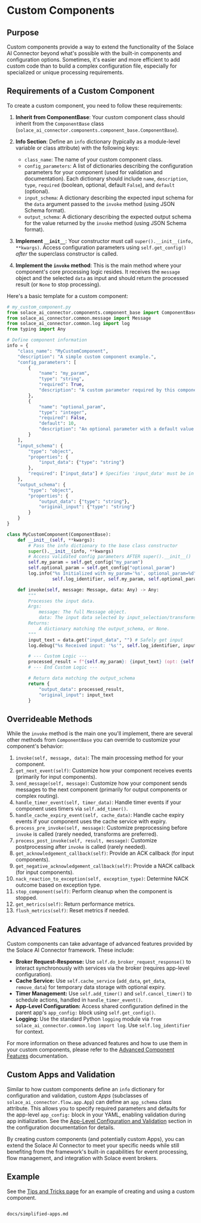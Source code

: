 # Custom Components

## Purpose

Custom components provide a way to extend the functionality of the Solace AI Connector beyond what's possible with the built-in components and configuration options. Sometimes, it's easier and more efficient to add custom code than to build a complex configuration file, especially for specialized or unique processing requirements.

## Requirements of a Custom Component

To create a custom component, you need to follow these requirements:

1. **Inherit from ComponentBase**: Your custom component class should inherit from the `ComponentBase` class (`solace_ai_connector.components.component_base.ComponentBase`).

2. **Info Section**: Define an `info` dictionary (typically as a module-level variable or class attribute) with the following keys:
   - `class_name`: The name of your custom component class.
   - `config_parameters`: A list of dictionaries describing the configuration parameters for your component (used for validation and documentation). Each dictionary should include `name`, `description`, `type`, `required` (boolean, optional, default `False`), and `default` (optional).
   - `input_schema`: A dictionary describing the expected input schema for the `data` argument passed to the `invoke` method (using JSON Schema format).
   - `output_schema`: A dictionary describing the expected output schema for the value returned by the `invoke` method (using JSON Schema format).

3. **Implement `__init__`**: Your constructor must call `super().__init__(info, **kwargs)`. Access configuration parameters using `self.get_config()` *after* the superclass constructor is called.

4. **Implement the `invoke` method**: This is the main method where your component's core processing logic resides. It receives the `message` object and the selected `data` as input and should return the processed result (or `None` to stop processing).

Here's a basic template for a custom component:

```python
# my_custom_component.py
from solace_ai_connector.components.component_base import ComponentBase
from solace_ai_connector.common.message import Message
from solace_ai_connector.common.log import log
from typing import Any

# Define component information
info = {
    "class_name": "MyCustomComponent",
    "description": "A simple custom component example.",
    "config_parameters": [
        {
            "name": "my_param",
            "type": "string",
            "required": True,
            "description": "A custom parameter required by this component."
        },
        {
            "name": "optional_param",
            "type": "integer",
            "required": False,
            "default": 10,
            "description": "An optional parameter with a default value."
        }
    ],
    "input_schema": {
        "type": "object",
        "properties": {
            "input_data": {"type": "string"}
        },
        "required": ["input_data"] # Specifies 'input_data' must be in the 'data' passed to invoke
    },
    "output_schema": {
        "type": "object",
        "properties": {
            "output_data": {"type": "string"},
            "original_input": {"type": "string"}
        }
    }
}

class MyCustomComponent(ComponentBase):
    def __init__(self, **kwargs):
        # Pass the info dictionary to the base class constructor
        super().__init__(info, **kwargs)
        # Access validated config parameters AFTER super().__init__()
        self.my_param = self.get_config("my_param")
        self.optional_param = self.get_config("optional_param")
        log.info("%s Initialized with my_param='%s', optional_param=%d",
                 self.log_identifier, self.my_param, self.optional_param)

    def invoke(self, message: Message, data: Any) -> Any:
        """
        Processes the input data.
        Args:
            message: The full Message object.
            data: The input data selected by input_selection/transforms, matching input_schema.
        Returns:
            A dictionary matching the output_schema, or None.
        """
        input_text = data.get("input_data", "") # Safely get input
        log.debug("%s Received input: '%s'", self.log_identifier, input_text)

        # --- Custom Logic ---
        processed_result = f"{self.my_param}: {input_text} (opt: {self.optional_param})"
        # --- End Custom Logic ---

        # Return data matching the output_schema
        return {
            "output_data": processed_result,
            "original_input": input_text
        }

```

## Overrideable Methods

While the `invoke` method is the main one you'll implement, there are several other methods from `ComponentBase` you can override to customize your component's behavior:

1. `invoke(self, message, data)`: The main processing method for your component.
2. `get_next_event(self)`: Customize how your component receives events (primarily for input components).
3. `send_message(self, message)`: Customize how your component sends messages to the next component (primarily for output components or complex routing).
4. `handle_timer_event(self, timer_data)`: Handle timer events if your component uses timers via `self.add_timer()`.
5. `handle_cache_expiry_event(self, cache_data)`: Handle cache expiry events if your component uses the cache service with expiry.
6. `process_pre_invoke(self, message)`: Customize preprocessing before `invoke` is called (rarely needed, transforms are preferred).
7. `process_post_invoke(self, result, message)`: Customize postprocessing after `invoke` is called (rarely needed).
8. `get_acknowledgement_callback(self)`: Provide an ACK callback (for input components).
9. `get_negative_acknowledgement_callback(self)`: Provide a NACK callback (for input components).
10. `nack_reaction_to_exception(self, exception_type)`: Determine NACK outcome based on exception type.
11. `stop_component(self)`: Perform cleanup when the component is stopped.
12. `get_metrics(self)`: Return performance metrics.
13. `flush_metrics(self)`: Reset metrics if needed.

## Advanced Features

Custom components can take advantage of advanced features provided by the Solace AI Connector framework. These include:

- **Broker Request-Response:** Use `self.do_broker_request_response()` to interact synchronously with services via the broker (requires app-level configuration).
- **Cache Service:** Use `self.cache_service` (`add_data`, `get_data`, `remove_data`) for temporary data storage with optional expiry.
- **Timer Management:** Use `self.add_timer()` and `self.cancel_timer()` to schedule actions, handled in `handle_timer_event()`.
- **App-Level Configuration:** Access shared configuration defined in the parent app's `app_config:` block using `self.get_config()`.
- **Logging:** Use the standard Python `logging` module via `from solace_ai_connector.common.log import log`. Use `self.log_identifier` for context.

For more information on these advanced features and how to use them in your custom components, please refer to the [Advanced Component Features](advanced_component_features.md) documentation.

## Custom Apps and Validation

Similar to how custom components define an `info` dictionary for configuration and validation, custom *Apps* (subclasses of `solace_ai_connector.flow.app.App`) can define an `app_schema` class attribute. This allows you to specify required parameters and defaults for the app-level `app_config:` block in your YAML, enabling validation during app initialization. See the [App-Level Configuration and Validation](configuration.md#app-level-configuration-app_config-and-validation-app_schema) section in the configuration documentation for details.

By creating custom components (and potentially custom Apps), you can extend the Solace AI Connector to meet your specific needs while still benefiting from the framework's built-in capabilities for event processing, flow management, and integration with Solace event brokers.

## Example

See the [Tips and Tricks page](tips_and_tricks.md#using-custom-modules-with-the-ai-connector) for an example of creating and using a custom component.
```

docs/simplified-apps.md

